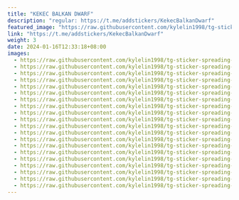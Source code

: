 ```yaml
---
title: "KEKEC BALKAN DWARF"
description: "regular: https://t.me/addstickers/KekecBalkanDwarf"
featured_image: "https://raw.githubusercontent.com/kylelin1998/tg-sticker-spreading-worldwide-images/main/img/ae9100c0-7073-4136-8e32-bb2371e5142b.jpg"
link: "https://t.me/addstickers/KekecBalkanDwarf"
weight: 3
date: 2024-01-16T12:33:18+08:00
images:
  - https://raw.githubusercontent.com/kylelin1998/tg-sticker-spreading-worldwide-images/main/img/ae9100c0-7073-4136-8e32-bb2371e5142b.jpg
  - https://raw.githubusercontent.com/kylelin1998/tg-sticker-spreading-worldwide-images/main/img/15fdd483-25a8-451e-b32a-3f36b4d5a448.jpg
  - https://raw.githubusercontent.com/kylelin1998/tg-sticker-spreading-worldwide-images/main/img/0b1913c0-cd61-49fd-b9fe-802a399aea12.jpg
  - https://raw.githubusercontent.com/kylelin1998/tg-sticker-spreading-worldwide-images/main/img/93575aaa-6515-4f75-aaa9-9bfffbf2c3df.jpg
  - https://raw.githubusercontent.com/kylelin1998/tg-sticker-spreading-worldwide-images/main/img/b2551a2d-af12-4395-ac0f-5a584de33b9d.jpg
  - https://raw.githubusercontent.com/kylelin1998/tg-sticker-spreading-worldwide-images/main/img/ea82ee5e-c7fc-4741-bf15-211fb82da017.jpg
  - https://raw.githubusercontent.com/kylelin1998/tg-sticker-spreading-worldwide-images/main/img/e9a57632-058b-4fbc-b5b3-e276841a4698.jpg
  - https://raw.githubusercontent.com/kylelin1998/tg-sticker-spreading-worldwide-images/main/img/10aa6489-24a1-47fb-a541-cd2d766459f7.jpg
  - https://raw.githubusercontent.com/kylelin1998/tg-sticker-spreading-worldwide-images/main/img/229dcf42-4c84-4cb4-b1a7-85257a86af21.jpg
  - https://raw.githubusercontent.com/kylelin1998/tg-sticker-spreading-worldwide-images/main/img/421adb7e-9398-4237-96ef-bf3ddd337156.jpg
  - https://raw.githubusercontent.com/kylelin1998/tg-sticker-spreading-worldwide-images/main/img/a4de8724-734d-4785-9198-85d41cc7fee7.jpg
  - https://raw.githubusercontent.com/kylelin1998/tg-sticker-spreading-worldwide-images/main/img/5adc0942-9a95-4136-8e27-9c16e2ac9af4.jpg
  - https://raw.githubusercontent.com/kylelin1998/tg-sticker-spreading-worldwide-images/main/img/bd65b032-f83e-4f09-a365-ceaa06bad77e.jpg
  - https://raw.githubusercontent.com/kylelin1998/tg-sticker-spreading-worldwide-images/main/img/e67debd2-e981-4e29-95c0-71f84746e070.jpg
  - https://raw.githubusercontent.com/kylelin1998/tg-sticker-spreading-worldwide-images/main/img/3cb865b7-16d2-49f3-835c-41cc91d520f0.jpg
  - https://raw.githubusercontent.com/kylelin1998/tg-sticker-spreading-worldwide-images/main/img/25e23db0-679a-4a32-a2a6-c06893804269.jpg
  - https://raw.githubusercontent.com/kylelin1998/tg-sticker-spreading-worldwide-images/main/img/2e095aa9-30e2-4e4d-bf89-8291fa706bd0.jpg
  - https://raw.githubusercontent.com/kylelin1998/tg-sticker-spreading-worldwide-images/main/img/c512e3af-0b57-4baf-a774-9dcd751205bb.jpg
  - https://raw.githubusercontent.com/kylelin1998/tg-sticker-spreading-worldwide-images/main/img/0d4a6b5c-051c-4afc-86f5-6ab3a35fb4a7.jpg
  - https://raw.githubusercontent.com/kylelin1998/tg-sticker-spreading-worldwide-images/main/img/7dcda847-e479-44c4-a6d3-93c9e9e79162.jpg
---
```

